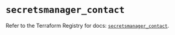 # `secretsmanager_contact`

Refer to the Terraform Registry for docs: [`secretsmanager_contact`](https://registry.terraform.io/providers/keeper-security/secretsmanager/1.1.7/docs/resources/contact).
